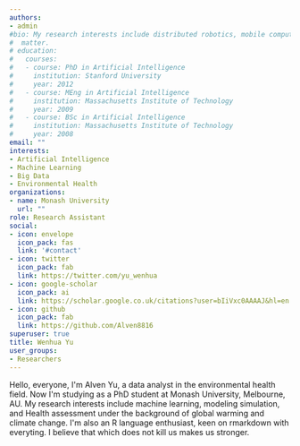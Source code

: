 ```yaml
---
authors:
- admin
#bio: My research interests include distributed robotics, mobile computing and programmable
#  matter.
# education:
#   courses:
#   - course: PhD in Artificial Intelligence
#     institution: Stanford University
#     year: 2012
#   - course: MEng in Artificial Intelligence
#     institution: Massachusetts Institute of Technology
#     year: 2009
#   - course: BSc in Artificial Intelligence
#     institution: Massachusetts Institute of Technology
#     year: 2008
email: ""
interests:
- Artificial Intelligence
- Machine Learning
- Big Data
- Environmental Health
organizations:
- name: Monash University
  url: ""
role: Research Assistant
social:
- icon: envelope
  icon_pack: fas
  link: '#contact'
- icon: twitter
  icon_pack: fab
  link: https://twitter.com/yu_wenhua
- icon: google-scholar
  icon_pack: ai
  link: https://scholar.google.co.uk/citations?user=bIiVxc0AAAAJ&hl=en
- icon: github
  icon_pack: fab
  link: https://github.com/Alven8816
superuser: true
title: Wenhua Yu
user_groups:
- Researchers
---
```


Hello, everyone, I'm Alven Yu, a data analyst in the environmental health field. Now I'm studying as a PhD student at Monash University, Melbourne, AU. My research interests include machine learning, modeling simulation, and Health assessment under the background of global warming and climate change. I'm also an R language enthusiast, keen on rmarkdown with everyting. I believe that which does not kill us makes us stronger.
